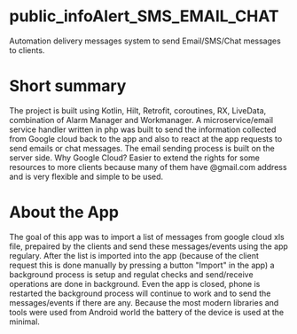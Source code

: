 # public_infoAlert_SMS_EMAIL_CHAT
Automation delivery messages system to send Email/SMS/Chat messages to clients.

# Short summary
The project is built using Kotlin, Hilt, Retrofit, coroutines, RX, LiveData, combination of Alarm Manager and Workmanager. 
A microservice/email service handler written in php  was built to send the information collected from Google cloud back to the app and also to react at the app requests to send emails or chat messages.
The email sending process is built on the server side.
Why Google Cloud? Easier to extend  the rights for some resources to more clients because many of them have @gmail.com address and is very flexible and simple to be used. 

# About the App
The goal of this app was to import a list of messages from google cloud xls file, prepaired by the clients and send these messages/events using the app regulary.
After the list is imported into the app (because of the client request this is done manually by pressing a button "Import" in the app) a background process is setup and regulat checks and send/receive operations are done in background. 
Even the app is closed, phone is restarted the background process will continue to work and to send the messages/events if there are any. 
Because the most modern libraries and tools were used from Android world the battery of the device is used at the minimal.

